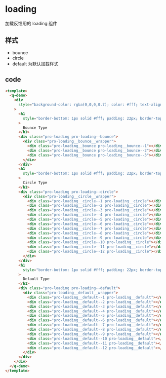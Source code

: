 # loading

加载反馈用的 loading 组件

## 样式

- bounce
- circle
- default 为默认加载样式

<template>
  <q-demo>
    <div
      style="background-color: rgba(0,0,0,0.7); color: #fff; text-align: center; padding: 44px"
    >
      <h1
        style="border-bottom: 1px solid #fff; padding: 22px; border-top: 1px solid #fff;"
      >
        Bounce Type
      </h1>
      <div class="pro-loading pro-loading--bounce">
        <div class="pro-loading__bounce__wrapper">
          <div class="pro-loading__bounce pro-loading__bounce--1"></div>
          <div class="pro-loading__bounce pro-loading__bounce--2"></div>
          <div class="pro-loading__bounce pro-loading__bounce--3"></div>
        </div>
      </div>
      <h1
        style="border-bottom: 1px solid #fff; padding: 22px; border-top: 1px solid #fff;"
      >
        Circle Type
      </h1>
      <div class="pro-loading pro-loading--circle">
        <div class="pro-loading__circle__wrapper">
          <div class="pro-loading__circle--1 pro-loading__circle"></div>
          <div class="pro-loading__circle--2 pro-loading__circle"></div>
          <div class="pro-loading__circle--3 pro-loading__circle"></div>
          <div class="pro-loading__circle--4 pro-loading__circle"></div>
          <div class="pro-loading__circle--5 pro-loading__circle"></div>
          <div class="pro-loading__circle--6 pro-loading__circle"></div>
          <div class="pro-loading__circle--7 pro-loading__circle"></div>
          <div class="pro-loading__circle--8 pro-loading__circle"></div>
          <div class="pro-loading__circle--9 pro-loading__circle"></div>
          <div class="pro-loading__circle--10 pro-loading__circle"></div>
          <div class="pro-loading__circle--11 pro-loading__circle"></div>
          <div class="pro-loading__circle--12 pro-loading__circle"></div>
        </div>
      </div>
      <h1
        style="border-bottom: 1px solid #fff; padding: 22px; border-top: 1px solid #fff;"
      >
        Default Type
      </h1>
      <div class="pro-loading pro-loading--default">
        <div class="pro-loading__default__wrapper">
          <div class="pro-loading__default--1 pro-loading__default"></div>
          <div class="pro-loading__default--2 pro-loading__default"></div>
          <div class="pro-loading__default--3 pro-loading__default"></div>
          <div class="pro-loading__default--4 pro-loading__default"></div>
          <div class="pro-loading__default--5 pro-loading__default"></div>
          <div class="pro-loading__default--6 pro-loading__default"></div>
          <div class="pro-loading__default--7 pro-loading__default"></div>
          <div class="pro-loading__default--8 pro-loading__default"></div>
          <div class="pro-loading__default--9 pro-loading__default"></div>
          <div class="pro-loading__default--10 pro-loading__default"></div>
          <div class="pro-loading__default--11 pro-loading__default"></div>
          <div class="pro-loading__default--12 pro-loading__default"></div>
        </div>
      </div>
    </div>
  </q-demo>
</template>

## code

```html
<template>
  <q-demo>
    <div
      style="background-color: rgba(0,0,0,0.7); color: #fff; text-align: center; padding: 44px"
    >
      <h1
        style="border-bottom: 1px solid #fff; padding: 22px; border-top: 1px solid #fff;"
      >
        Bounce Type
      </h1>
      <div class="pro-loading pro-loading--bounce">
        <div class="pro-loading__bounce__wrapper">
          <div class="pro-loading__bounce pro-loading__bounce--1"></div>
          <div class="pro-loading__bounce pro-loading__bounce--2"></div>
          <div class="pro-loading__bounce pro-loading__bounce--3"></div>
        </div>
      </div>
      <h1
        style="border-bottom: 1px solid #fff; padding: 22px; border-top: 1px solid #fff;"
      >
        Circle Type
      </h1>
      <div class="pro-loading pro-loading--circle">
        <div class="pro-loading__circle__wrapper">
          <div class="pro-loading__circle--1 pro-loading__circle"></div>
          <div class="pro-loading__circle--2 pro-loading__circle"></div>
          <div class="pro-loading__circle--3 pro-loading__circle"></div>
          <div class="pro-loading__circle--4 pro-loading__circle"></div>
          <div class="pro-loading__circle--5 pro-loading__circle"></div>
          <div class="pro-loading__circle--6 pro-loading__circle"></div>
          <div class="pro-loading__circle--7 pro-loading__circle"></div>
          <div class="pro-loading__circle--8 pro-loading__circle"></div>
          <div class="pro-loading__circle--9 pro-loading__circle"></div>
          <div class="pro-loading__circle--10 pro-loading__circle"></div>
          <div class="pro-loading__circle--11 pro-loading__circle"></div>
          <div class="pro-loading__circle--12 pro-loading__circle"></div>
        </div>
      </div>
      <h1
        style="border-bottom: 1px solid #fff; padding: 22px; border-top: 1px solid #fff;"
      >
        Default Type
      </h1>
      <div class="pro-loading pro-loading--default">
        <div class="pro-loading__default__wrapper">
          <div class="pro-loading__default--1 pro-loading__default"></div>
          <div class="pro-loading__default--2 pro-loading__default"></div>
          <div class="pro-loading__default--3 pro-loading__default"></div>
          <div class="pro-loading__default--4 pro-loading__default"></div>
          <div class="pro-loading__default--5 pro-loading__default"></div>
          <div class="pro-loading__default--6 pro-loading__default"></div>
          <div class="pro-loading__default--7 pro-loading__default"></div>
          <div class="pro-loading__default--8 pro-loading__default"></div>
          <div class="pro-loading__default--9 pro-loading__default"></div>
          <div class="pro-loading__default--10 pro-loading__default"></div>
          <div class="pro-loading__default--11 pro-loading__default"></div>
          <div class="pro-loading__default--12 pro-loading__default"></div>
        </div>
      </div>
    </div>
  </q-demo>
</template>
```
